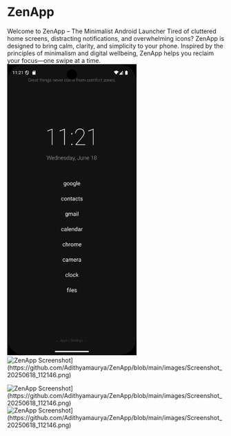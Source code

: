 # ZenApp
Welcome to ZenApp – The Minimalist Android Launcher  Tired of cluttered home screens, distracting notifications, and overwhelming icons? ZenApp is designed to bring calm, clarity, and simplicity to your phone. Inspired by the principles of minimalism and digital wellbeing, ZenApp helps you reclaim your focus—one swipe at a time.
<img src="https://github.com/Adithyamaurya/ZenApp/blob/main/images/home.png" alt="ZenApp Screenshot" width="300">
<img src="[[https://raw.githubusercontent.com/username/repo-name/branch-name/path-to-image/image.png](https://github.com/Adithyamaurya/ZenApp/blob/main/images/Screenshot_20250618_112220.png)" alt="ZenApp Screenshot](https://github.com/Adithyamaurya/ZenApp/blob/main/images/Screenshot_20250618_112146.png)" width="300">

<img src="[https://raw.githubusercontent.com/username/repo-name/branch-name/path-to-image/image.png" alt="ZenApp Screenshot](https://github.com/Adithyamaurya/ZenApp/blob/main/images/Screenshot_20250618_112146.png)" width="300">

<img src="[https://raw.githubusercontent.com/username/repo-name/branch-name/path-to-image/image.png" alt="ZenApp Screenshot](https://github.com/Adithyamaurya/ZenApp/blob/main/images/Screenshot_20250618_112146.png)" width="300">




